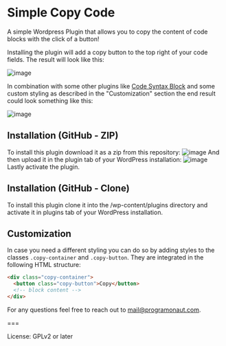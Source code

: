 # Simple Copy Code
A simple Wordpress Plugin that allows you to copy the content of code blocks with the click of a button!

Installing the plugin will add a copy button to the top right of your code fields. The result will look like this:

![image](https://user-images.githubusercontent.com/47224024/183262668-4817d697-05fb-4f7d-bbb9-e2f0163f3526.png)

In combination with some other plugins like [Code Syntax Block](https://github.com/mkaz/code-syntax-block) and some custom styling as described in the "Customization" section the end result could look something like this:

![image](https://user-images.githubusercontent.com/47224024/183262747-141a61bd-13a9-4a0f-ac4d-41fd0c82d97f.png)


## Installation (GitHub - ZIP)

To install this plugin download it as a zip from this repository:
![image](https://user-images.githubusercontent.com/47224024/183262579-14227b62-ed1d-4df1-af4a-80caa17ce283.png)
And then upload it in the plugin tab of your WordPress installation:
![image](https://user-images.githubusercontent.com/47224024/183262608-0b97261e-a7c9-49f9-9604-feaa606744ef.png)
Lastly activate the plugin.

## Installation (GitHub - Clone)

To install this plugin clone it into the /wp-content/plugins directory and activate it in plugins tab of your WordPress installation.

## Customization
In case you need a different styling you can do so by adding styles to the classes `.copy-container` and `.copy-button`. They are integrated in the following HTML structure:

``` html
<div class="copy-container">
  <button class="copy-button">Copy</button>
  <!-- block content -->
</div>
```
For any questions feel free to reach out to [mail@programonaut.com](mailto:mail@programonaut.com).


===

License: GPLv2 or later
